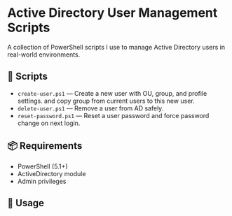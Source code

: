 # Active Directory User Management Scripts

A collection of PowerShell scripts I use to manage Active Directory users in real-world environments.

## 🔧 Scripts

- `create-user.ps1` — Create a new user with OU, group, and profile settings. and copy group from current users to this new user.
- `delete-user.ps1` — Remove a user from AD safely.
- `reset-password.ps1` — Reset a user password and force password change on next login.

## 📦 Requirements

- PowerShell (5.1+)
- ActiveDirectory module
- Admin privileges

## 🚀 Usage

```powershell
